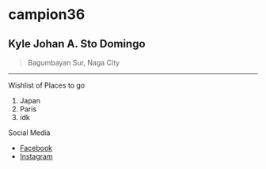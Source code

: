 # campion36
## Kyle Johan A. Sto Domingo
> Bagumbayan Sur, Naga City 
---
Wishlist of Places to go
1. Japan
2. Paris
3. idk 

Social Media
- [Facebook](https://www.facebook.com)
- [Instagram](www://ww.instagram.com)
